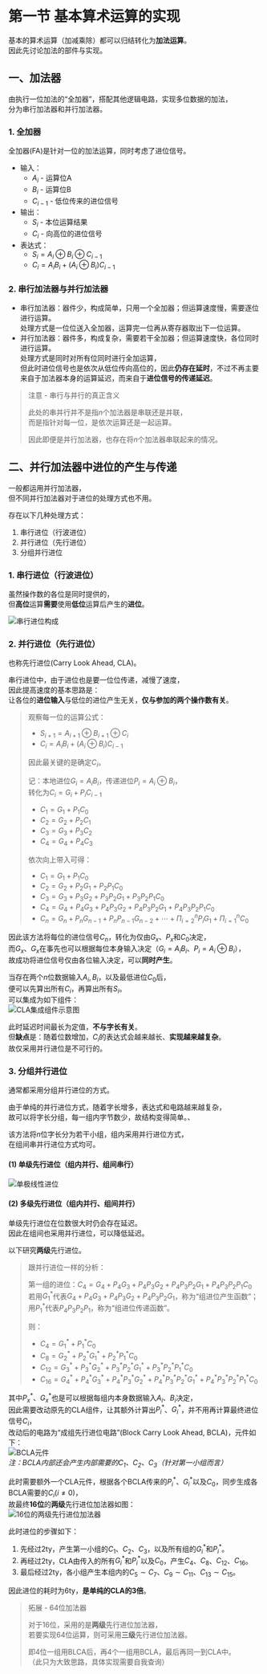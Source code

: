 # 第一节 基本算术运算的实现

基本的算术运算（加减乘除）都可以归结转化为**加法运算**。  
因此先讨论加法的部件与实现。

## 一、加法器

由执行一位加法的“全加器”，搭配其他逻辑电路，实现多位数据的加法，  
分为串行加法器和并行加法器。

### 1. 全加器

全加器(FA)是针对一位的加法运算，同时考虑了进位信号。

* 输入：
  * $A_i$ - 运算位A
  * $B_i$ - 运算位B
  * $C_{i-1}$ - 低位传来的进位信号
* 输出：
  * $S_i$ - 本位运算结果
  * $C_i$ - 向高位的进位信号
* 表达式：
  * $S_i = A_i\oplus B_i\oplus C_{i-1}$
  * $C_i = A_iB_i+(A_i\oplus B_i)C_{i-1}$

### 2. 串行加法器与并行加法器

* 串行加法器：器件少，构成简单，只用一个全加器；但运算速度慢，需要逐位进行运算。  
  处理方式是一位位送入全加器，运算完一位再从寄存器取出下一位运算。
* 并行加法器：器件多，构成复杂，需要若干全加器；但运算速度快，各位同时进行运算。  
  处理方式是同时对所有位同时进行全加运算，  
  但此时进位信号也是依次从低位传向高位的，因此**仍存在延时**，不过不再主要来自于加法器本身的运算延迟，而来自于**进位信号的传递延迟**。

> 注意 - 串行与并行的真正含义
>
> 此处的串并行并不是指$n$个加法器是串联还是并联，  
> 而是指针对每一位，是依次运算还是一起运算。
>
> 因此即便是并行加法器，也存在将$n$个加法器串联起来的情况。

## 二、并行加法器中进位的产生与传递

一般都运用并行加法器，  
但不同并行加法器对于进位的处理方式也不用。

存在以下几种处理方式：

1. 串行进位（行波进位）
2. 并行进位（先行进位）
3. 分组并行进位

### 1. 串行进位（行波进位）

虽然操作数的各位是同时提供的，  
但**高位**运算**需要**使用**低位**运算后产生的**进位**。

![串行进位构成](images/4.1.Machine_Arithmetic-1--03-18_11-10-37.png)

### 2. 并行进位（先行进位）

也称先行进位(Carry Look Ahead, CLA)。

串行进位中，由于进位也是要一位位传递，减慢了速度，  
因此提高速度的基本思路是：  
让各位的**进位输入**与低位的进位产生无关，**仅与参加的两个操作数有关**。

> 观察每一位的运算公式：
>
> * $S_{i+1} = A_{i+1}\oplus B_{i+1}\oplus C_{i}$
> * $C_i = A_iB_i+(A_i\oplus B_i)C_{i-1}$
>
> 因此最关键的是确定$C_i$。
>
> 记：本地进位$G_i=A_iB_i$，传递进位$P_i=A_i\oplus B_i$，  
> 转化为$C_i=G_i+P_iC_{i-1}$
>
> * $C_1 = G_1+P_1C_0$
> * $C_2 = G_2+P_2C_1$
> * $C_3 = G_3+P_3C_2$
> * $C_4 = G_4+P_4C_3$
>
> 依次向上带入可得：
>
> * $C_1 = G_1+P_1C_0$
> * $C_2 = G_2+P_2G_1+P_2P_1C_0$
> * $C_3 = G_3+P_3G_2+P_3P_2G_1+P_3P_2P_1C_0$
> * $C_4 = G_4+P_4G_3+P_4P_3G_2+P_4P_3P_2G_1+P_4P_3P_2P_1C_0$
> * $C_n = G_n+P_nG_{n-1}+P_nP_{n-1}G_{n-2}+\cdots+\Pi_{i=2}^nP_iG_1+\Pi_{i=1}^nC_0$

因此该方法将每位的进位信号$C_n$，转化为仅由$G_x$、$P_x$和$C_0$决定，  
而$G_x$、$G_x$在事先也可以根据每位本身输入决定（$G_i=A_iB_i$、$P_i=A_i\oplus B_i$），  
故成功将进位信号仅由各位输入决定，可以**同时产生**。

当存在两个$n$位数据输入$A_i,B_i$，以及最低进位$C_0$后，  
便可以先算出所有$C_i$，再算出所有$S_i$。  
可以集成为如下组件：  
![CLA集成组件示意图](images/4.1.Machine_Arithmetic-1--03-20_13-26-09.png)

此时延迟时间最长为定值，**不与字长有关**。  
但**缺点**是：随着位数增加，$C_i$的表达式会越来越长、**实现越来越复杂**。  
故仅采用并行进位是不可行的。

### 3. 分组并行进位

通常都采用分组并行进位的方式。

由于单纯的并行进位方式，随着字长增多，表达式和电路越来越复杂，  
故可以将字长分组，每一组内字节数少，故结构变得简单。、

该方法将$n$位字长分为若干小组，组内采用并行进位方式，  
在组间串并行进位方式均可。

#### (1) 单级先行进位（组内并行、组间串行）

![单极线性进位](images/4.1.Machine_Arithmetic-1--03-20_13-23-13.png)

#### (2) 多级先行进位（组内并行、组间并行）

单级先行进位在位数很大时仍会存在延迟。  
因此在组间也采用并行进位，可以降低延迟。

以下研究**两级**先行进位。

> 跟并行进位一样的分析：
>
> 第一组的进位：$C_4 = G_4+P_4G_3+P_4P_3G_2+P_4P_3P_2G_1+P_4P_3P_2P_1C_0$  
> 若用$G_1^*$代表$G_4+P_4G_3+P_4P_3G_2+P_4P_3P_2G_1$，称为“组进位产生函数”；  
> 用$P_1^*$代表$P_4P_3P_2P_1$，称为“组进位传递函数”。
>
> 则：
>
> * $C_4 = G_1^*+P_1^*C_0$
> * $C_8 = G_2^*+P_2^*G_1^*+P_2^*P_1^*C_0$
> * $C_{12} = G_3^*+P_3^*G_2^*+P_3^*P_2^*G_1^*+P_3^*P_2^*P_1^*C_0$
> * $C_{16} = G_4^*+P_4^*G_3^*+P_4^*P_3^*G_2^*+P_4^*P_3^*P_2^*G_1^*+P_4^*P_3^*P_2^*P_1^*C_0$

其中$P_x^*$、$G_x^*$也是可以根据每组内本身数据输入$A_i$、$B_i$决定，  
因此需要改动原先的CLA组件，让其额外计算出$P_i^*$、$G_i^*$，并不用再计算最终进位信号$C_i$，  
改动后的电路为“成组先行进位电路”(Block Carry Look Ahead, BCLA)，元件如下：  
![BCLA元件](images/4.1.Machine_Arithmetic-1--03-20_13-52-54.png)  
*注：BCLA内部还会产生内部需要的$C_1$、$C_2$、$C_3$（针对第一小组而言）*

此时需要额外一个CLA元件，根据各个BCLA传来的$P_i^*$、$G_i^*$以及$C_0$，同步生成各BCLA需要的$C_i(i\ne0)$，  
故最终**16位**的**两级**先行进位加法器如图：  
![16位的两级先行进位加法器](images/4.1.Machine_Arithmetic-1--03-20_13-57-07.png)  

此时进位的步骤如下：

1. 先经过2ty，产生第一小组的$C_1$、$C_2$、$C_3$，以及所有组的$G_i^*$和$P_i^*$。
2. 再经过2ty，CLA由传入的所有$G_i^*$和$P_i^*$以及$C_0$，产生$C_4$、$C_8$、$C_12$、$C_16$。
3. 最后经过2ty，各小组产生本组内的$C_5\sim C_7$、$C_9\sim C_{11}$、$C_{13}\sim C_{15}$。

因此进位的耗时为6ty，**是单纯的CLA的$3$倍**。

> 拓展 - 64位加法器
>
> 对于16位，采用的是**两级**先行进位加法器，  
> 若要实现64位运算，则可采用**三级**先行进位加法器。  
>
> 即4位一组用BLCA后，再4个一组用BCLA，最后再同一到CLA中。  
> （此只为大致思路，具体实现需要自我查询）
